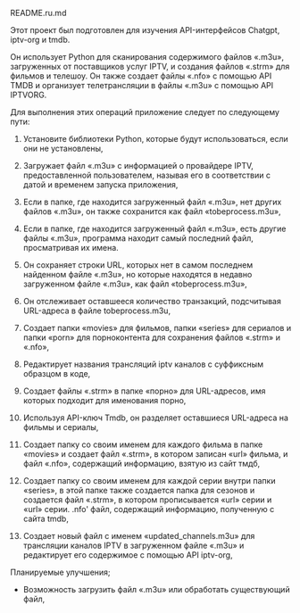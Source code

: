README.ru.md

Этот проект был подготовлен для изучения API-интерфейсов Chatgpt, iptv-org и tmdb.

Он использует Python для сканирования содержимого файлов «.m3u», загруженных от поставщиков услуг IPTV, и создания файлов «.strm» для фильмов и телешоу. Он также создает файлы «.nfo» с помощью API TMDB и организует телетрансляции в файлы «.m3u» с помощью API IPTVORG.

Для выполнения этих операций приложение следует по следующему пути:
1) Установите библиотеки Python, которые будут использоваться, если они не установлены,

2) Загружает файл «.m3u» с информацией о провайдере IPTV, предоставленной пользователем, называя его в соответствии с датой и временем запуска приложения,

3) Если в папке, где находится загруженный файл «.m3u», нет других файлов «.m3u», он также сохранится как файл «tobeprocess.m3u»,

4) Если в папке, где находится загруженный файл «.m3u», есть другие файлы «.m3u», программа находит самый последний файл, просматривая их имена.

5) Он сохраняет строки URL, которых нет в самом последнем найденном файле «.m3u», но которые находятся в недавно загруженном файле «.m3u», как файл «tobeprocess.m3u»,

6) Он отслеживает оставшееся количество транзакций, подсчитывая URL-адреса в файле tobeprocess.m3u,

7) Создает папки «movies» для фильмов, папки «series» для сериалов и папки «porn» для порноконтента для сохранения файлов «.strm» и «.nfo»,

8) Редактирует названия трансляций iptv каналов с суффиксным образцом в коде,

9) Создает файлы «.strm» в папке «порно» для URL-адресов, имя которых подходит для именования порно,

10) Используя API-ключ Tmdb, он разделяет оставшиеся URL-адреса на фильмы и сериалы,

11) Создает папку со своим именем для каждого фильма в папке «movies» и создает файл «.strm», в котором записан «url» фильма, и файл «.nfo», содержащий информацию, взятую из сайт тмдб,

12) Создает папку со своим именем для каждой серии внутри папки «series», в этой папке также создается папка для сезонов и создается файл «.strm», в котором прописывается «url» серии и «url» серии. .nfo' файл, содержащий информацию, полученную с сайта tmdb,

13) Создает новый файл с именем «updated_channels.m3u» для трансляции каналов IPTV в загруженном файле «.m3u» и редактирует его содержимое с помощью API iptv-org,


Планируемые улучшения;
- Возможность загрузить файл «.m3u» или обработать существующий файл,
